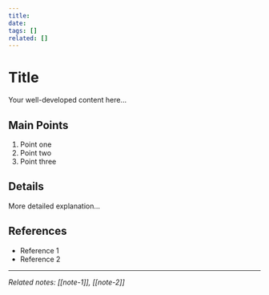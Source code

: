 ```yaml
---
title: 
date: 
tags: []
related: []
---
```


# Title

Your well-developed content here...

## Main Points

1. Point one
2. Point two
3. Point three

## Details

More detailed explanation...

## References

- Reference 1
- Reference 2

---

*Related notes: [[note-1]], [[note-2]]*
